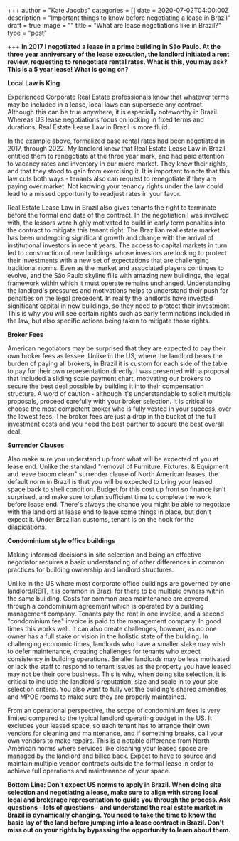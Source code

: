 +++
author = "Kate Jacobs"
categories = []
date = 2020-07-02T04:00:00Z
description = "Important things to know before negotiating a lease in Brazil"
draft = true
image = ""
title = "What are lease negotiations like in Brazil?"
type = "post"

+++
**In 2017 I negotiated a lease in a prime building in São Paulo.  At the three year anniversary of the lease execution, the landlord initiated a rent review, requesting to renegotiate rental rates.  What is this, you may ask? This is a 5 year lease! What is going on?**

**Local Law is King**

Experienced Corporate Real Estate professionals know that whatever terms may be included in a lease, local laws can supersede any contract.  Although this can be true anywhere, it is especially noteworthy in Brazil.  Whereas US lease negotiations focus on locking in fixed terms and durations, Real Estate Lease Law in Brazil is more fluid.    

In the example above, formalized base rental rates had been negotiated in 2017, through 2022.  My landlord knew that Real Estate Lease Law in Brazil entitled them to renegotiate at the three year mark, and had paid attention to vacancy rates and inventory in our micro market. They knew their rights, and that they stood to gain from exercising it.  It is important to note that this law cuts both ways - tenants also can request to renegotiate if they are paying over market.  Not knowing your tenancy rights under the law could lead to a missed opportunity to readjust rates in your favor. 

Real Estate Lease Law in Brazil also gives tenants the right to terminate before the formal end date of the contract.  In the negotiation I was involved with, the lessors were highly motivated to build in early term penalties into the contract to mitigate this tenant right. The Brazilian real estate market has been undergoing significant growth and change with the arrival of institutional investors in recent years.  The access to capital markets in turn led to construction of new buildings whose investors are looking to protect their investments with a new set of expectations that are challenging traditional norms.  Even as the market and associated players continues to evolve, and the São Paulo skyline fills with amazing new buildings,  the legal framework within which it must operate remains unchanged.  Understanding the landlord's pressures and motivations helps to understand their push for penalties on the legal precedent.  In reality the landlords have invested significant capital in new buildings, so they need to protect their investment.  This is why you will see certain rights such as early terminations included in the law, but also specific actions being taken to mitigate those rights.

**Broker Fees**

American negotiators may be surprised that they are expected to pay their own broker fees as lessee.  Unlike in the US, where the landlord bears the burden of paying all brokers, in Brazil it is custom for each side of the table to pay for their own representation directly. I was presented with a proposal that included a sliding scale payment chart, motivating our brokers to secure the best deal possible by building it into their compensation structure.  A word of caution - although it's understandable to solicit multiple proposals, proceed carefully with your broker selection.  It is critical to choose the most competent broker who is fully vested in your success, over the lowest fees.  The broker fees are just a drop in the bucket of the full investment costs and you need the best partner to secure the best overall deal.

**Surrender Clauses**

Also make sure you understand up front what will be expected of you at lease end.  Unlike the standard "removal of Furniture, Fixtures, & Equipment and leave broom clean" surrender clause of North American leases, the default norm in Brazil is that you will be expected to bring your leased space back to shell condition. Budget for this cost up front so finance isn't surprised, and make sure to plan sufficient time to complete the work before lease end.  There's always the chance you might be able to negotiate with the landlord at lease end to leave some things in place, but don't expect it.  Under Brazilian customs, tenant is on the hook for the dilapidations.

**Condominium style office buildings**

Making informed decisions in site selection and being an effective negotiator requires a basic understanding of other differences in common practices for building ownership and landlord structures.

Unlike in the US where most corporate office buildings are governed by one landlord/REIT, it is common in Brazil for there to be multiple owners within the same building. Costs for common area maintenance are covered through a condominium agreement which is operated by a building management company.    Tenants pay the rent in one invoice, and a second "condominium fee" invoice is paid to the management company.  In good times this works well.  It can also create challenges, however, as no one owner has a full stake or vision in the holistic state of the building.  In challenging economic times, landlords who have a smaller stake may wish to defer maintenance, creating challenges for  tenants who expect consistency in building operations.  Smaller landlords may be less motivated or lack the staff to respond to tenant issues as the property you have leased may not be their core business. This is why, when doing site selection, it is critical to include the landlord's reputation, size and scale in to your site selection criteria. You also want to fully vet the building's shared amenities and MPOE rooms to make sure they are properly maintained.

From an operational perspective, the scope of condominium fees is very limited compared to the typical landlord operating budget in the US. It excludes your leased space, so each tenant has to arrange their own vendors for cleaning and maintenance, and if something breaks, call your own vendors to make repairs.  This is a notable difference from North American norms where services like cleaning your leased space are managed by the landlord and billed back.  Expect to have to source and maintain multiple vendor contracts outside the formal lease in order to achieve full operations and maintenance of your space.  

**Bottom Line:  Don't expect US norms to apply in Brazil.   When doing site selection and negotiating a lease, make sure to align with strong local legal and brokerage representation to guide you through the process.  Ask questions - lots of questions - and understand the real estate market in Brazil is dynamically changing.  You need to take the time to know the basic lay of the land before jumping into a lease contract in Brazil.  Don't miss out on your rights by bypassing the opportunity to learn about them.**

 